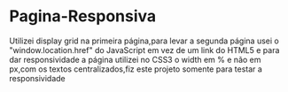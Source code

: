 # Pagina-Responsiva
Utilizei display grid na primeira página,para levar a segunda página usei o "window.location.href" do JavaScript em vez de um link do HTML5 e para dar responsividade a página utilizei no CSS3 o width em % e não em px,com os textos centralizados,fiz este projeto somente para testar a responsividade
